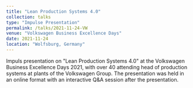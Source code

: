```yaml
---
title: "Lean Production Systems 4.0"
collection: talks
type: "Impulse Presentation"
permalink: /talks/2021-11-24-VW
venue: "Volkswagen Business Excellence Days"
date: 2021-11-24
location: "Wolfsburg, Germany"
---
```


Impuls presentation on "Lean Production Systems 4.0" at the Volkswagen Business Excellence Days 2021, with over 40 attending head of production systems at plants of the Volkswagen Group. The presentation was held in an online format with an interactive Q&A session after the presentation.
